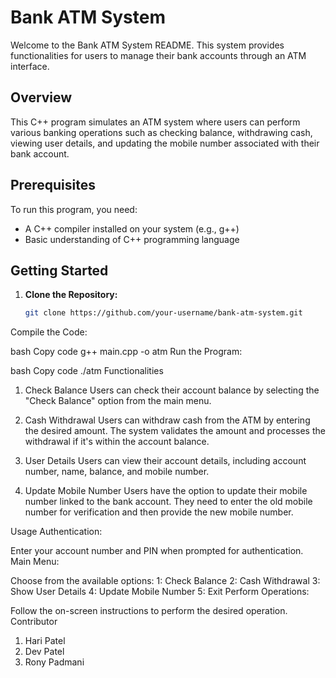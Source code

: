 
# Bank ATM System

Welcome to the Bank ATM System README. This system provides functionalities for users to manage their bank accounts through an ATM interface.

## Overview

This C++ program simulates an ATM system where users can perform various banking operations such as checking balance, withdrawing cash, viewing user details, and updating the mobile number associated with their bank account.

## Prerequisites

To run this program, you need:

- A C++ compiler installed on your system (e.g., g++)
- Basic understanding of C++ programming language

## Getting Started

1. **Clone the Repository:**
   ```bash
   git clone https://github.com/your-username/bank-atm-system.git
Compile the Code:

bash
Copy code
g++ main.cpp -o atm
Run the Program:

bash
Copy code
./atm
Functionalities
1. Check Balance
Users can check their account balance by selecting the "Check Balance" option from the main menu.

2. Cash Withdrawal
Users can withdraw cash from the ATM by entering the desired amount. The system validates the amount and processes the withdrawal if it's within the account balance.

3. User Details
Users can view their account details, including account number, name, balance, and mobile number.

4. Update Mobile Number
Users have the option to update their mobile number linked to the bank account. They need to enter the old mobile number for verification and then provide the new mobile number.

Usage
Authentication:

Enter your account number and PIN when prompted for authentication.
Main Menu:

Choose from the available options:
1: Check Balance
2: Cash Withdrawal
3: Show User Details
4: Update Mobile Number
5: Exit
Perform Operations:

Follow the on-screen instructions to perform the desired operation.
Contributor
1. Hari Patel
2. Dev Patel
3. Rony Padmani
